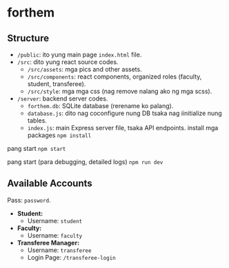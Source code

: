 # forthem
## Structure

- `/public`: ito yung main page `index.html` file.
- `/src`: dito yung react source codes.
  - `/src/assets`: mga pics and other assets.
  - `/src/components`: react components, organized roles (faculty, student, transferee).
  - `/src/style`: mga mga css (nag remove nalang ako ng mga scss).
- `/server`: backend server codes.
  - `forthem.db`: SQLite database (rerename ko palang).
  - `database.js`: dito nag coconfigure nung DB tsaka nag iinitialize nung tables.
  - `index.js`: main Express server file, tsaka API endpoints.
install mga packages
`npm install`

pang start
`npm start`

pang start (para debugging, detailed logs)
`npm run dev`

## Available Accounts

Pass: `password`.

- **Student:**
  - Username: `student`
- **Faculty:**
  - Username: `faculty`
- **Transferee Manager:**
  - Username: `transferee`
  - Login Page: `/transferee-login`